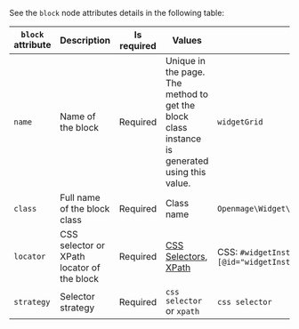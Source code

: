 See the `block` node attributes details in the following table:

|`block` attribute | Description | Is required|Values| Example|
|---|---|---|---|---|
|`name`| Name of the block| Required|Unique in the page. The method to get the block class instance is generated using this value.|`widgetGrid`|
|`class`| Full name of the block class |Required| Class name |`Openmage\Widget\Test\Block\Adminhtml\Widget\WidgetGrid` |
|`locator`| CSS selector or XPath locator of the block|Required|[CSS Selectors](http://www.w3.org/TR/selectors/), [XPath](http://www.w3.org/TR/xpath-31/)|CSS: `#widgetInstanceGrid`, XPath: `//*[@id="widgetInstanceGrid"]`|
|`strategy` |Selector strategy| Required|`css selector` or `xpath`| `css selector`|
